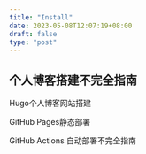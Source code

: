 ```yaml
---
title: "Install"
date: 2023-05-08T12:07:19+08:00
draft: false
type: "post"
---
```




## 个人博客搭建不完全指南

Hugo个人博客网站搭建

GitHub Pages静态部署

GitHub Actions 自动部署不完全指南
